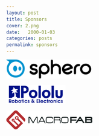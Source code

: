```yaml
---
layout: post
title: Sponsors
cover: 2.png
date:   2000-01-03
categories: posts
permalink: sponsors
---
```


<a href="http://www.sphero.com/"><img src="https://raw.githubusercontent.com/Defconbots/defconbots.github.io/master/images/sponsors/sphero.png" style="height:50px;"></a>

<a href="http://www.pololu.com/"><img src="https://raw.githubusercontent.com/Defconbots/defconbots.github.io/master/images/sponsors/pololu.png" style="height:50px;"></a>

<a href="http://www.macrofab.net/"><img src="https://raw.githubusercontent.com/Defconbots/defconbots.github.io/master/images/sponsors/macrofab.png" style="height:50px;"></a>

